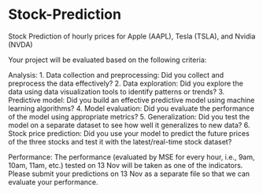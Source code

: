 # Stock-Prediction
Stock Prediction of hourly prices for Apple (AAPL), Tesla (TSLA), and Nvidia (NVDA) 

Your project will be evaluated based on the following criteria:

Analysis: 1. Data collection and preprocessing: Did you collect and preprocess the data effectively? 2. Data exploration: Did you explore the data using data visualization tools to identify patterns or trends? 3. Predictive model: Did you build an effective predictive model using machine learning algorithms? 4. Model evaluation: Did you evaluate the performance of the model using appropriate metrics? 5. Generalization: Did you test the model on a separate dataset to see how well it generalizes to new data? 6. Stock price prediction: Did you use your model to predict the future prices of the three stocks and test it with the latest/real-time stock dataset?

Performance:  The performance (evaluated by MSE for every hour, i.e., 9am, 10am, 11am, etc.) tested on 13 Nov will be taken as one of the indicators. Please submit your predictions on 13 Nov as a separate file so that we can evaluate your performance. 
